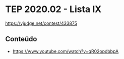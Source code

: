 # TEP 2020.02 - Lista IX

https://vjudge.net/contest/433875

## Conteúdo
* https://www.youtube.com/watch?v=qR02opdbbpA
